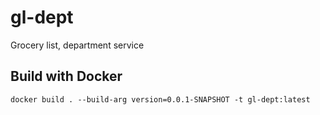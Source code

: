 # gl-dept
Grocery list, department service

## Build with Docker

`docker build . --build-arg version=0.0.1-SNAPSHOT -t gl-dept:latest`
